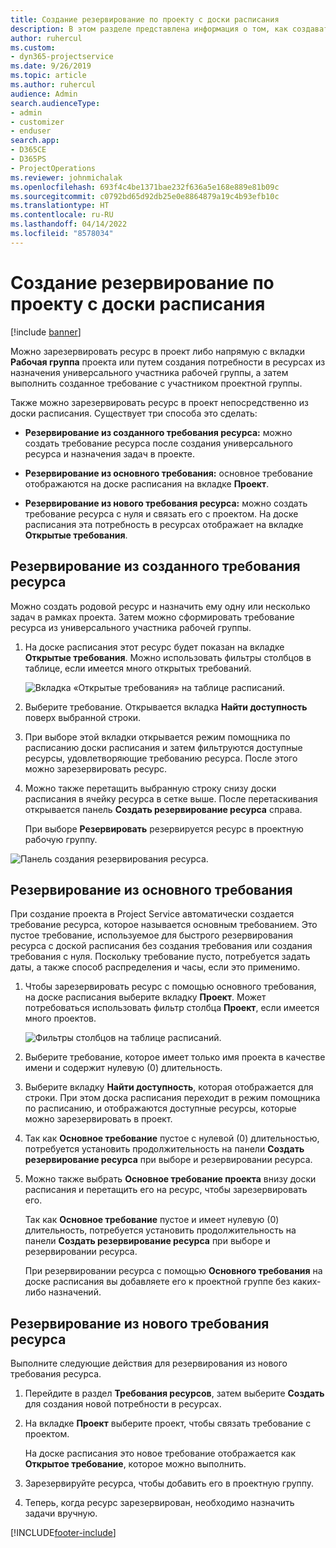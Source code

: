 ```yaml
---
title: Создание резервирование по проекту с доски расписания
description: В этом разделе представлена информация о том, как создавать резервирование по проекту с доски расписания.
author: ruhercul
ms.custom:
- dyn365-projectservice
ms.date: 9/26/2019
ms.topic: article
ms.author: ruhercul
audience: Admin
search.audienceType:
- admin
- customizer
- enduser
search.app:
- D365CE
- D365PS
- ProjectOperations
ms.reviewer: johnmichalak
ms.openlocfilehash: 693f4c4be1371bae232f636a5e168e889e81b09c
ms.sourcegitcommit: c0792bd65d92db25e0e8864879a19c4b93efb10c
ms.translationtype: HT
ms.contentlocale: ru-RU
ms.lasthandoff: 04/14/2022
ms.locfileid: "8578034"
---
```

# <a name="create-a-project-booking-from-the-schedule-board"></a>Создание резервирование по проекту с доски расписания

[!include [banner](../includes/psa-now-project-operations.md)]

Можно зарезервировать ресурс в проект либо напрямую с вкладки **Рабочая группа** проекта или путем создания потребности в ресурсах из назначения универсального участника рабочей группы, а затем выполнить созданное требование с участником проектной группы.

Также можно зарезервировать ресурс в проект непосредственно из доски расписания. Существует три способа это сделать:

- **Резервирование из созданного требования ресурса:** можно создать требование ресурса после создания универсального ресурса и назначения задач в проекте.

- **Резервирование из основного требования:** основное требование отображаются на доске расписания на вкладке **Проект**. 

- **Резервирование из нового требования ресурса:** можно создать требование ресурса с нуля и связать его с проектом. На доске расписания эта потребность в ресурсах отображает на вкладке **Открытые требования**.

## <a name="book-from-a-generated-resource-requirement"></a>Резервирование из созданного требования ресурса

Можно создать родовой ресурс и назначить ему одну или несколько задач в рамках проекта. Затем можно сформировать требование ресурса из универсального участника рабочей группы. 

1.  На доске расписания этот ресурс будет показан на вкладке **Открытые требования**. Можно использовать фильтры столбцов в таблице, если имеется много открытых требований. 

    ![Вкладка «Открытые требования» на таблице расписаний.](media/FAQ-Project-Booking-Schedule-Board-1.png "Снимок экрана таблицы резервирований и назначений")

2. Выберите требование. Открывается вкладка **Найти доступность** поверх выбранной строки.
 
3. При выборе этой вкладки открывается режим помощника по расписанию доски расписания и затем фильтруются доступные ресурсы, удовлетворяющие требованию ресурса. После этого можно зарезервировать ресурс.

4. Можно также перетащить выбранную строку снизу доски расписания в ячейку ресурса в сетке выше. После перетаскивания открывается панель **Создать резервирование ресурса** справа.

    При выборе **Резервировать** резервируется ресурс в проектную рабочую группу.

![Панель создания резервирования ресурса.](media/FAQ-Project-Booking-Schedule-Board-6.png "")
 

## <a name="book-from-the-primary-requirement"></a>Резервирование из основного требования

При создание проекта в Project Service автоматически создается требование ресурса, которое называется основным требованием. Это пустое требование, используемое для быстрого резервирования ресурса с доской расписания без создания требования или создания требования с нуля. Поскольку требование пусто, потребуется задать даты, а также способ распределения и часы, если это применимо. 

1. Чтобы зарезервировать ресурс с помощью основного требования, на доске расписания выберите вкладку **Проект**. Может потребоваться использовать фильтр столбца **Проект**, если имеется много проектов.

   ![Фильтры столбцов на таблице расписаний.](media/FAQ-Project-Booking-Schedule-Board-2.png "Снимок экрана таблицы резервирований и назначений")

2. Выберите требование, которое имеет только имя проекта в качестве имени и содержит нулевую (0) длительность.

3. Выберите вкладку **Найти доступность**, которая отображается для строки. При этом доска расписания переходит в режим помощника по расписанию, и отображаются доступные ресурсы, которые можно зарезервировать в проект.

4. Так как **Основное требование** пустое с нулевой (0) длительностью, потребуется установить продолжительность на панели **Создать резервирование ресурса** при выборе и резервировании ресурса.

5. Можно также выбрать **Основное требование проекта** внизу доски расписания и перетащить его на ресурс, чтобы зарезервировать его.
 
    Так как **Основное требование** пустое и имеет нулевую (0) длительность, потребуется установить продолжительность на панели **Создать резервирование ресурса** при выборе и резервировании ресурса.
 
    При резервировании ресурса с помощью **Основного требования** на доске расписания вы добавляете его к проектной группе без каких-либо назначений.
 
## <a name="book-from-a-new-resource-requirement"></a>Резервирование из нового требования ресурса
Выполните следующие действия для резервирования из нового требования ресурса. 

1. Перейдите в раздел **Требования ресурсов**, затем выберите **Создать** для создания новой потребности в ресурсах.

2. На вкладке **Проект** выберите проект, чтобы связать требование с проектом.
 
    На доске расписания это новое требование отображается как **Открытое требование**, которое можно выполнить.

3. Зарезервируйте ресурса, чтобы добавить его в проектную группу.

4. Теперь, когда ресурс зарезервирован, необходимо назначить задачи вручную.



[!INCLUDE[footer-include](../includes/footer-banner.md)]
